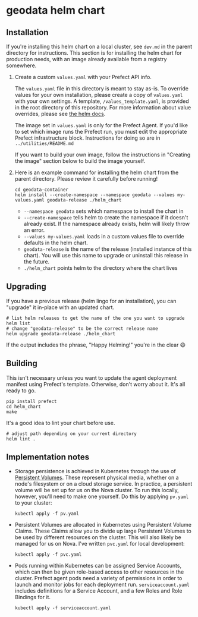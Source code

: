 # geodata helm chart

## Installation

If you're installing this helm chart on a local cluster, see `dev.md` in the parent directory for instructions.
This section is for installing the helm chart for production needs, with an image already available from a registry somewhere.

1. Create a custom `values.yaml` with your Prefect API info.

   The `values.yaml` file in this directory is meant to stay as-is.
   To override values for your own installation, please create a copy of `values.yaml` with your own settings.
   A template, `/values_template.yaml`, is provided in the root directory of this repository.
   For more information about value overrides, please see [the helm docs](https://helm.sh/docs/chart_template_guide/values_files/).

   The image set in `values.yaml` is only for the Prefect Agent.
   If you'd like to set which image runs the Prefect run, you must edit the appropriate Prefect infrastructure block.
   Instructions for doing so are in `../utilities/README.md`

   If you want to build your own image, follow the instructions in "Creating the image" section below to build the image yourself.

2. Here is an example command for installing the helm chart from the parent directory.
   Please review it carefully before running!
   ```shell
   cd geodata-container
   helm install --create-namespace --namespace geodata --values my-values.yaml geodata-release ./helm_chart
   ```
   - `--namespace geodata` sets which namespace to install the chart in
   - `--create-namespace` tells helm to create the namespace if it doesn't already exist. If the namespace already exists, helm will likely throw an error.
   - `--values my-values.yaml` loads in a custom values file to override defaults in the helm chart.
   - `geodata-release` is the name of the release (installed instance of this chart). You will use this name to upgrade or uninstall this release in the future.
   - `./helm_chart` points helm to the directory where the chart lives


## Upgrading

If you have a previous release (helm lingo for an installation), you can "upgrade" it in-place with an updated chart.
```shell
# list helm releases to get the name of the one you want to upgrade
helm list
# change "geodata-release" to be the correct release name
helm upgrade geodata-release ./helm_chart
```
If the output includes the phrase, "Happy Helming!" you're in the clear :smile:


## Building

This isn't necessary unless you want to update the agent deployment manifest using Prefect's template.
Otherwise, don't worry about it. It's all ready to go.
```shell
pip install prefect
cd helm_chart
make
```

It's a good idea to lint your chart before use.
```shell
# adjust path depending on your current directory
helm lint .
```


## Implementation notes

- Storage persistence is achieved in Kubernetes through the use of [Persistent Volumes](https://kubernetes.io/docs/concepts/storage/persistent-volumes/).
  These represent physical media, whether on a node's filesystem or on a cloud storage service.
  In practice, a persistent volume will be set up for us on the Nova cluster.
  To run this locally, however, you'll need to make one yourself.
  Do this by applying `pv.yaml` to your cluster:
  ```shell
  kubectl apply -f pv.yaml
  ```

- Persistent Volumes are allocated in Kubernetes using Persistent Volume Claims.
  These Claims allow you to divide up large Persistent Volumes to be used by different resources on the cluster.
  This will also likely be managed for us on Nova.
  I've written `pvc.yaml` for local development:
  ```shell
  kubectl apply -f pvc.yaml
  ```

- Pods running within Kubernetes can be assigned Service Accounts, which can then be given role-based access to other resources in the cluster.
  Prefect agent pods need a variety of permissions in order to launch and monitor jobs for each deployment run.
  `serviceaccount.yaml` includes definitions for a Service Account, and a few Roles and Role Bindings for it.
  ```shell
  kubectl apply -f serviceaccount.yaml
  ```
